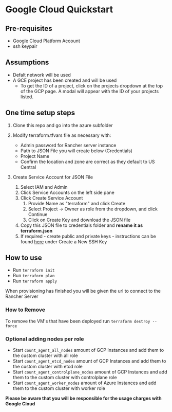 # Google Cloud Quickstart

## Pre-requisites
* Google Cloud Platform Account
* ssh keypair 

## Assumptions
* Defalt network will be used
* A GCE project has been created and will be used
  * To get the ID of a project, click on the projects dropdown at the top of the GCP page. A modal will appear with the ID of your projects listed. 

## One time setup steps
1. Clone this repo and go into the azure subfolder
1.  Modify terraform.tfvars file as necessary with:
    * Admin password for Rancher server instance
    * Path to JSON File you will create below (Credentials)
    * Project Name
    * Confirm the location and zone are correct as they default to US Central

2. Create Service Account for JSON File
   1. Select IAM and Admin
   2. Click Service Accounts on the left side pane 
   3. Click Create Service Account 
      1. Provide Name as "terraform" and click Create 
      2. Select Project -> Owner as role from the dropdown, and click Continue
      3. Click on Create Key and download the JSON file
   4. Copy this JSON file to credentials folder and **rename it as terraform.json**
   5. If required - create public and private keys - instructions can be found [here](hhttps://cloud.google.com/compute/docs/instances/adding-removing-ssh-keys) under Create a New SSH Key

## How to use
- Run `terraform init`
- Run `terraform plan`
- Run `terraform apply`

When provisioning has finished you will be given the url to connect to the Rancher Server

### How to Remove

To remove the VM's that have been deployed run `terraform destroy --force`

### Optional adding nodes per role
- Start `count_agent_all_nodes` amount of GCP Instances and add them to the custom cluster with all role
- Start `count_agent_etcd_nodes` amount of GCP Instances and add them to the custom cluster with etcd role
- Start `count_agent_controlplane_nodes` amount of GCP Instances and add them to the custom cluster with controlplane role
- Start `count_agent_worker_nodes` amount of Azure Instances and add them to the custom cluster with worker role

**Please be aware that you will be responsible for the usage charges with Google Cloud**